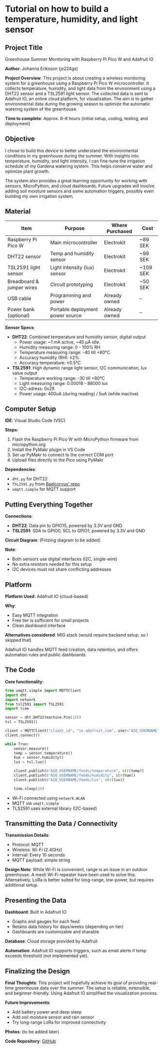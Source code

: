 # Tutorial on how to build a temperature, humidity, and light sensor

## Project Title

Greenhouse Summer Monitoring with Raspberry Pi Pico W and Adafruit IO

**Author**: Johanna Eriksson (je224gs)

**Project Overview**:
This project is about creating a wireless monitoring system for a greenhouse using a Raspberry Pi Pico W microcontroller. It collects temperature, humidity, and light data from the environment using a DHT22 sensor and a TSL2591 light sensor. The collected data is sent to Adafruit IO, an online cloud platform, for visualization. The aim is to gather environmental data during the growing season to optimize the automatic watering system of the greenhouse.

**Time to complete**: Approx. 6–8 hours (initial setup, coding, testing, and deployment)

## Objective

I chose to build this device to better understand the environmental conditions in my greenhouse during the summer. With insights into temperature, humidity, and light intensity, I can fine-tune the irrigation schedule of my Gardena watering system. This helps conserve water and optimize plant growth.

The system also provides a great learning opportunity for working with sensors, MicroPython, and cloud dashboards. Future upgrades will involve adding soil moisture sensors and some automation triggers, possibly even building my own irrigation system.

## Material


| Item | Purpose | Where Purchased | Cost |
| -------- | -------- | -------- | -------- |
| Raspberry Pi Pico W     | Main microcontroller     | Electrokit | ~89 SEK     |
| DHT22 sensor | Temp and humidity sensor | Electrokit | ~99 SEK |
| TSL2591 light sensor | Light intensity (lux) sensor | Electrokit | ~109 SEK |
| Breadboard & jumper wires | Circuit prototyping | Electrokit | ~50 SEK |
| USB cable | Programming and power | Already owned | – |
| Power bank (optional) | Portable deployment power source | Already owned | – |

**Sensor Specs**:

- **DHT22**: Combined temperature and humidity sensor, digital output
    * Power usage:  ~1 mA active, ~45 µA idle.
    * Humidity measuring range: 0 - 100% RH
    * Temperature measuring range: -40 till +80°C
    * Accuracy humidity (RH): ±2%
    * Accuracy temperature: ±0.5°C
- **TSL2591**: High dynamic range light sensor, I2C communication, lux value output
    * Temperature working range: -30 till +80°C
    * Light measuring range: 0.00018 - 88000 lux
    * I2C-adress: 0x29
    * Power usage: 400uA (during reading) / 5uA (while inactive)

## Computer Setup

**IDE**: Visual Studio Code (VSC)

**Steps**:

1. Flash the Raspberry Pi Pico W with MicroPython firmware from micropython.org
2. Install the PyMakr plugin in VS Code
3. Set up PyMakr to connect to the correct COM port
4. Upload files directly to the Pico using PyMakr

**Dependencies**:

- `dht.py` for DHT22
- `TSL2591.py` from [Baelcorvus' repo](https://github.com/Baelcorvus/TSL2591-Micropython-I2C-Library-for-pico)
- `umqtt.simple` for MQTT support

## Putting Everything Together

**Connections**:

- **DHT22**: Data pin to GPIO15, powered by 3.3V and GND
- **TSL2591**: SDA to GPIO0, SCL to GPIO1, powered by 3.3V and GND

**Circuit Diagram**: (Fritzing diagram to be added)

**Note**:

- Both sensors use digital interfaces (I2C, single-wire)
- No extra resistors needed for this setup
- I2C devices must not share conflicting addresses

## Platform

**Platform Used**: Adafruit IO (cloud-based)

**Why**:

- Easy MQTT integration
- Free tier is sufficient for small projects
- Clean dashboard interface

**Alternatives considered**: MIG stack (would require backend setup, so I skipped that)

Adafruit IO handles MQTT feed creation, data retention, and offers automation rules and public dashboards.

## The Code

**Core functionality**:
```python
from umqtt.simple import MQTTClient
import dht
import network
from tsl2591 import TSL2591
import time

sensor = dht.DHT22(machine.Pin(15))
tsl = TSL2591()

client = MQTTClient("client_id", "io.adafruit.com", user="AIO_USERNAME", password="AIO_KEY")
client.connect()

while True:
    sensor.measure()
    temp = sensor.temperature()
    hum = sensor.humidity()
    lux = tsl.lux()

    client.publish(b"AIO_USERNAME/feeds/temperature", str(temp))
    client.publish(b"AIO_USERNAME/feeds/humidity", str(hum))
    client.publish(b"AIO_USERNAME/feeds/lux", str(lux))

    time.sleep(10)
```
- Wi-Fi connected using `network.WLAN`
- MQTT via `umqtt.simple`
- TLS2591 uses external library (I2C-based)

## Transmitting the Data / Connectivity

**Transmission Details**:
- Protocol: MQTT
- Wireless: Wi-Fi (2.4GHz)
- Interval: Every 10 seconds
- MQTT payload: simple string

**Design Note**:
While Wi-Fi is convenient, range is an issue in an outdoor greenhouse. A mesh Wi-Fi repeater have been used to solve this. Alternatively, LoRa is better suited for long-range, low-power, but requires additional setup.

## Presenting the Data

**Dashboard**: Built in Adafruit IO

- Graphs and gauges for each feed
- Retains data history for days/weeks (depending on tier)
- Dashboards are customizable and sharable

**Database**: Cloud storage provided by Adafruit

**Automation**: Adafruit IO supports triggers, such as email alerts if temp exceeds threshold (not implemented yet).

## Finalizing the Design

**Final Thoughts**:
This project will hopefully achieve its goal of providing real-time greenhouse data over the summer. The setup is reliable, extensible, and beginner-friendly. Using Adafruit IO simplified the visualization process.

**Future Improvements**:

- Add battery power and deep sleep
- Add soil moisture sensor and rain sensor
- Try long-range LoRa for improved connectivity

**Photos**: (to be added later)

**Code Repository**: [GitHub](https://github.com/kkwydragonflame/LNU-IoT-project)